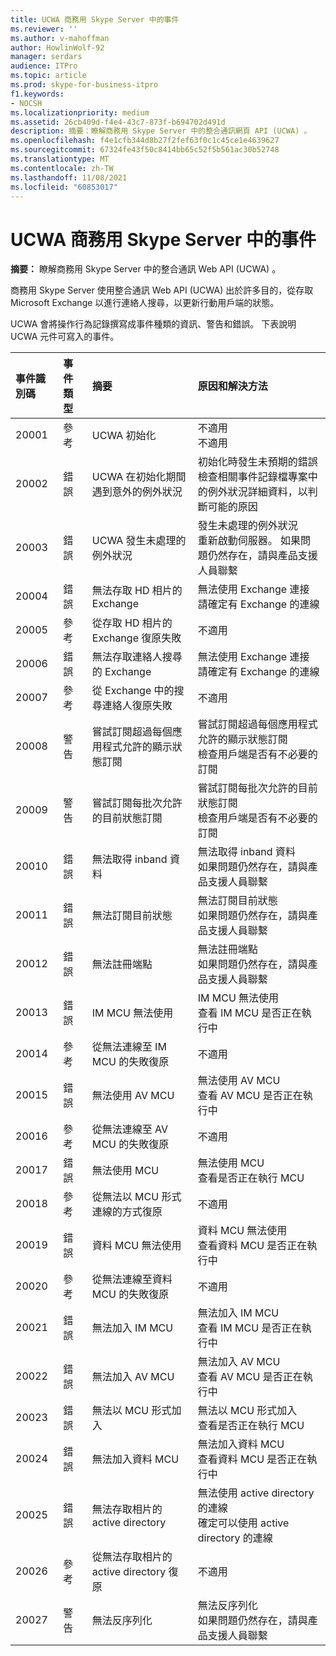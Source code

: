 ```yaml
---
title: UCWA 商務用 Skype Server 中的事件
ms.reviewer: ''
ms.author: v-mahoffman
author: HowlinWolf-92
manager: serdars
audience: ITPro
ms.topic: article
ms.prod: skype-for-business-itpro
f1.keywords:
- NOCSH
ms.localizationpriority: medium
ms.assetid: 26cb409d-f4e4-43c7-873f-b694702d491d
description: 摘要：瞭解商務用 Skype Server 中的整合通訊網頁 API (UCWA) 。
ms.openlocfilehash: f4e1cfb344d8b27f2fef63f0c1c45ce1e4639627
ms.sourcegitcommit: 67324fe43f50c8414bb65c52f5b561ac30b52748
ms.translationtype: MT
ms.contentlocale: zh-TW
ms.lasthandoff: 11/08/2021
ms.locfileid: "60853017"
---
```

# <a name="ucwa-events-in-skype-for-business-server"></a>UCWA 商務用 Skype Server 中的事件
 
**摘要：** 瞭解商務用 Skype Server 中的整合通訊 Web API (UCWA) 。
  
商務用 Skype Server 使用整合通訊 Web API (UCWA) 出於許多目的，從存取 Microsoft Exchange 以進行連絡人搜尋，以更新行動用戶端的狀態。
  
UCWA 會將操作行為記錄撰寫成事件種類的資訊、警告和錯誤。 下表說明 UCWA 元件可寫入的事件。
  
|**事件識別碼**|**事件類型**|**摘要**|**原因和解決方法**|
|:-----|:-----|:-----|:-----|
|20001  <br/> |參考  <br/> |UCWA 初始化  <br/> |不適用  <br/> 不適用  <br/> |
|20002  <br/> |錯誤  <br/> |UCWA 在初始化期間遇到意外的例外狀況  <br/> |初始化時發生未預期的錯誤  <br/> 檢查相關事件記錄檔專案中的例外狀況詳細資料，以判斷可能的原因  <br/> |
|20003  <br/> |錯誤  <br/> |UCWA 發生未處理的例外狀況  <br/> |發生未處理的例外狀況  <br/> 重新啟動伺服器。 如果問題仍然存在，請與產品支援人員聯繫  <br/> |
|20004  <br/> |錯誤  <br/> |無法存取 HD 相片的 Exchange  <br/> |無法使用 Exchange 連接  <br/> 請確定有 Exchange 的連線  <br/> |
|20005  <br/> |參考  <br/> |從存取 HD 相片的 Exchange 復原失敗  <br/> |不適用  <br/> |
|20006  <br/> |錯誤  <br/> |無法存取連絡人搜尋的 Exchange  <br/> |無法使用 Exchange 連接  <br/> 請確定有 Exchange 的連線  <br/> |
|20007  <br/> |參考  <br/> |從 Exchange 中的搜尋連絡人復原失敗  <br/> |不適用  <br/> |
|20008  <br/> |警告  <br/> |嘗試訂閱超過每個應用程式允許的顯示狀態訂閱  <br/> |嘗試訂閱超過每個應用程式允許的顯示狀態訂閱  <br/> 檢查用戶端是否有不必要的訂閱  <br/> |
|20009  <br/> |警告  <br/> |嘗試訂閱每批次允許的目前狀態訂閱  <br/> |嘗試訂閱每批次允許的目前狀態訂閱  <br/> 檢查用戶端是否有不必要的訂閱  <br/> |
|20010  <br/> |錯誤  <br/> |無法取得 inband 資料  <br/> |無法取得 inband 資料  <br/> 如果問題仍然存在，請與產品支援人員聯繫  <br/> |
|20011  <br/> |錯誤  <br/> |無法訂閱目前狀態  <br/> |無法訂閱目前狀態  <br/> 如果問題仍然存在，請與產品支援人員聯繫  <br/> |
|20012  <br/> |錯誤  <br/> |無法註冊端點  <br/> |無法註冊端點  <br/> 如果問題仍然存在，請與產品支援人員聯繫  <br/> |
|20013  <br/> |錯誤  <br/> |IM MCU 無法使用  <br/> |IM MCU 無法使用  <br/> 查看 IM MCU 是否正在執行中  <br/> |
|20014  <br/> |參考  <br/> |從無法連線至 IM MCU 的失敗復原  <br/> |不適用  <br/> |
|20015  <br/> |錯誤  <br/> |無法使用 AV MCU  <br/> |無法使用 AV MCU  <br/> 查看 AV MCU 是否正在執行中  <br/> |
|20016  <br/> |參考  <br/> |從無法連線至 AV MCU 的失敗復原  <br/> |不適用  <br/> |
|20017  <br/> |錯誤  <br/> |無法使用 MCU  <br/> |無法使用 MCU  <br/> 查看是否正在執行 MCU  <br/> |
|20018  <br/> |參考  <br/> |從無法以 MCU 形式連線的方式復原  <br/> |不適用  <br/> |
|20019  <br/> |錯誤  <br/> |資料 MCU 無法使用  <br/> |資料 MCU 無法使用  <br/> 查看資料 MCU 是否正在執行中  <br/> |
|20020  <br/> |參考  <br/> |從無法連線至資料 MCU 的失敗復原  <br/> |不適用  <br/> |
|20021  <br/> |錯誤  <br/> |無法加入 IM MCU  <br/> |無法加入 IM MCU  <br/> 查看 IM MCU 是否正在執行中  <br/> |
|20022  <br/> |錯誤  <br/> |無法加入 AV MCU  <br/> |無法加入 AV MCU  <br/> 查看 AV MCU 是否正在執行中  <br/> |
|20023  <br/> |錯誤  <br/> |無法以 MCU 形式加入  <br/> |無法以 MCU 形式加入  <br/> 查看是否正在執行 MCU  <br/> |
|20024  <br/> |錯誤  <br/> |無法加入資料 MCU  <br/> |無法加入資料 MCU  <br/> 查看資料 MCU 是否正在執行中  <br/> |
|20025  <br/> |錯誤  <br/> |無法存取相片的 active directory  <br/> |無法使用 active directory 的連線  <br/> 確定可以使用 active directory 的連線  <br/> |
|20026  <br/> |參考  <br/> |從無法存取相片的 active directory 復原  <br/> |不適用  <br/> |
|20027  <br/> |警告  <br/> |無法反序列化  <br/> |無法反序列化  <br/> 如果問題仍然存在，請與產品支援人員聯繫  <br/> |
   

